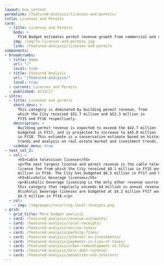 ```yaml
---
layout: bos_content
permalink: /featured-analysis/licenses-and-permits/
title: Licenses and Permits
card:
  - title: Licenses and Permits
    body: >
      FY18 Budget estimates permit revenue growth from commercial and residential real estate development.
    img: /img/fa-licenses-and-permits.jpg
    link: /featured-analysis/licenses-and-permits
components:
- breadcrumbs:
  - title: Home
    url: "/"
    local: true
  - title: Featured Analysis
    url: "/featured-analysis/"
    local: true
  - current: Licenses and Permits
  - published: 4/13/17
- intro:
  - title: Licenses and permits
    short_desc: >
      This category is dominated by building permit revenue, from 
      which the City received $51.7 million and $52.3 million in 
      FY15 and FY16 respectively.
    description: >
      Building permit revenue is expected to exceed the $42.7 million 
      budgeted in FY17, and is projected to increase to $45.0 million 
      in FY18. This estimate is a conservative estimate based on historical 
      trends and analysis on real estate market and investment trends.
    sidebar_menu: true    
- text_col_2:
  - col: >
      <h5>Cable television license</h5>
      <p>The next largest license and permit revenue is the cable television 
      license fee from which the City received $8.1 million in FY15 and $7.1 
      million in FY16. The City has budgeted $6.5 million in FY17 and FY18.</p>
      <h5>Alcoholic beverage licenses</h5>
      <p>Alcoholic beverage licensing is the only other revenue source in 
      this category that regularly exceeds $4 million in annual revenue. 
      Alcoholic beverage licenses are budgeted at $4.2 million FY17 and 
      $4.5 million in FY18.</p>
  - col: 
    - img: /img/pages/recurring-local-receipts.png
- grid:
  - grid_title: More budget analysis
  - card: /featured-analysis/revenue-estimates/
  - card: /featured-analysis/local-receipts/
  - card: /featured-analysis/excise-taxes/
  - card: /featured-analysis/parking-fines/
  - card: /featured-analysis/interest-on-investments/
  - card: /featured-analysis/payments-in-lieu-of-taxes/
  - card: /featured-analysis/urban-redevelopment-ch-121a/
  - card: /featured-analysis/misc-dept-revenue/
  - card: /featured-analysis/penalties-and-interest/
---
```

